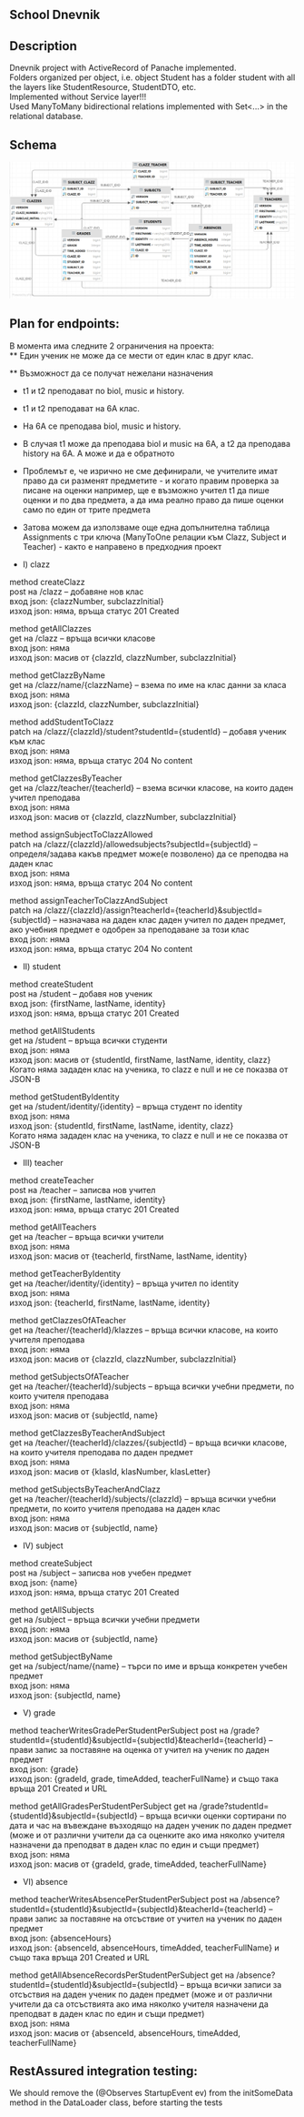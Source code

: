 ##  School Dnevnik 


##  Description  
Dnevnik project with ActiveRecord of Panache implemented.  
Folders organized per object, i.e. object Student has a folder student with all the layers like  StudentResource, StudentDTO, etc.  
Implemented without Service layer!!!  
Used ManyToMany bidirectional relations implemented with Set<...>  in the relational database.



## Schema
![img.png](img.png)


## Plan for endpoints:  
В момента има следните 2 ограничения на проекта:  
** Един ученик не може да се мести от един клас в друг клас.  
  
** Възможност да се получат нежелани назначения
* t1 и t2 преподават по biol, music и history.  
* t1 и t2 преподават на 6А клас.  
* На 6A се преподава  biol, music и history.  
* В случая t1 може да преподава biol и music на 6A, a t2 да преподава history на 6A. А може и да е обратното  
* Проблемът е, че изрично не сме дефинирали, че учителите имат право да си разменят предметите - и когато правим проверка за писане на оценки например, ще е възможно учител t1 да пише оценки и по два предмета, а да има реално право да пише оценки само по един от трите предмета  
* Затова можем да използваме още една допълнителна таблица Assignments с три ключа (ManyToOne релации към Clazz, Subject и Teacher) - както е направено в предходния проект 




* I) clazz

method createClazz  
post на /clazz – добавяне нов клас  
вход json: {clazzNumber, subclazzInitial}  
изход json: няма, връща статус 201 Created  

method getAllClazzes  
get на /clazz – връща всички класове  
вход json: няма  
изход json: масив от {clazzId, clazzNumber, subclazzInitial}  

method getClazzByName  
get на /clazz/name/{clazzName} – взема по име на клас данни за класа  
вход json: няма  
изход json: {clazzId, clazzNumber, subclazzInitial}  

method addStudentToClazz  
patch на /clazz/{clazzId}/student?studentId={studentId} – добавя ученик към клас  
вход json: няма  
изход json: няма, връща статус 204 No content  

method getClazzesByTeacher  
get на /clazz/teacher/{teacherId} – взема всички класове, на които даден учител преподава  
вход json: няма  
изход json: масив от {clazzId, clazzNumber, subclazzInitial}  

method assignSubjectToClazzAllowed  
patch на /clazz/{clazzId}/allowedsubjects?subjectId={subjectId} – определя/задава какъв предмет може(е позволено) да се преподва на даден клас  
вход json: няма  
изход json: няма, връща статус 204 No content  

method assignTeacherToClazzAndSubject  
patch на /clazz/{clazzId}/assign?teacherId={teacherId}&subjectId={subjectId} – назначава на даден клас даден учител по даден предмет, ако учебния предмет е одобрен за преподаване за този клас  
вход json: няма  
изход json: няма, връща статус 204 No content  


* II) student

method createStudent  
post на /student – добавя нов ученик  
вход json: {firstName, lastName, identity}  
изход json: няма, връща статус 201 Created  

method getAllStudents  
get на /student – връща всички студенти  
вход json: няма  
изход json: масив от {studentId, firstName, lastName, identity, clazz}  
Когато няма зададен клас на ученика, то clazz e null и не се показва от JSON-B  

method getStudentByIdentity  
get на /student/identity/{identity} – връща студент по identity  
вход json: няма  
изход json: {studentId, firstName, lastName, identity, clazz}  
Когато няма зададен клас на ученика, то clazz e null и не се показва от JSON-B  


* III) teacher 

method createTeacher  
post на /teacher – записва нов учител  
вход json: {firstName, lastName, identity}  
изход json: няма, връща статус 201 Created  

method getAllTeachers  
get на /teacher – връща всички учители  
вход json: няма  
изход json: масив от {teacherId, firstName, lastName, identity}  

method getTeacherByIdentity  
get на /teacher/identity/{identity} – връща учител по identity  
вход json: няма  
изход json: {teacherId, firstName, lastName, identity}  

method getClazzesOfATeacher  
get на /teacher/{teacherId}/klazzes – връща всички класове, на които учителя преподава  
вход json: няма  
изход json: масив от {clazzId, clazzNumber, subclazzInitial}  

method getSubjectsOfATeacher  
get на /teacher/{teacherId}/subjects – връща всички учебни предмети, по които учителя преподава  
вход json: няма  
изход json: масив от {subjectId, name}  

method getClazzesByTeacherAndSubject  
get на /teacher/{teacherId}/clazzes/{subjectId} – връща всички класове, на които учителя преподава по даден предмет  
вход json: няма  
изход json: масив от {klasId, klasNumber, klasLetter}  

method getSubjectsByTeacherAndClazz  
get на /teacher/{teacherId}/subjects/{clazzId} – връща всички учебни предмети, по които учителя преподава на даден клас  
вход json: няма  
изход json: масив от {subjectId, name}  


* IV) subject

method createSubject  
post на /subject – записва нов учебен предмет  
вход json: {name}  
изход json: няма, връща статус 201 Created  

method getAllSubjects  
get на /subject – връща всички учебни предмети  
вход json: няма  
изход json: масив от {subjectId, name}  

method getSubjectByName  
get на /subject/name/{name} – търси по име и връща конкретен учебен предмет  
вход json: няма  
изход json: {subjectId, name}  


* V) grade

method teacherWritesGradePerStudentPerSubject
post на /grade?studentId={studentId}&subjectId={subjectId}&teacherId={teacherId} – прави запис за поставяне на оценка от учител на ученик по даден предмет  
вход json: {grade}  
изход json: {gradeId, grade, timeAdded, teacherFullName} и също така връща 201 Created и URL

method getAllGradesPerStudentPerSubject
get на /grade?studentId={studentId}&subjectId={subjectId} – връща всички оценки сортирани по дата и час на въвеждане възходящо на даден ученик по даден предмет (може и от различни учители да са оценките ако има няколко учителя назначени да преподват в даден клас по един и същи предмет)  
вход json: няма  
изход json: масив от {gradeId, grade, timeAdded, teacherFullName}  


* VI) absence

method teacherWritesAbsencePerStudentPerSubject
post на /absence?studentId={studentId}&subjectId={subjectId}&teacherId={teacherId} – прави запис за поставяне на отсъствие от учител на ученик по даден предмет  
вход json: {absenceHours}  
изход json: {absenceId, absenceHours, timeAdded, teacherFullName} и също така връща 201 Created и URL

method getAllAbsenceRecordsPerStudentPerSubject
get на /absence?studentId={studentId}&subjectId={subjectId} – връща всички записи за отсъствия на даден ученик по даден предмет (може и от различни учители да са отсъствията ако има няколко учителя назначени да преподват в даден клас по един и същи предмет)  
вход json: няма  
изход json: масив от {absenceId, absenceHours, timeAdded, teacherFullName}  

## RestAssured integration testing:  

We should remove the (@Observes StartupEvent ev) from the initSomeData method in the DataLoader class, before starting the tests
